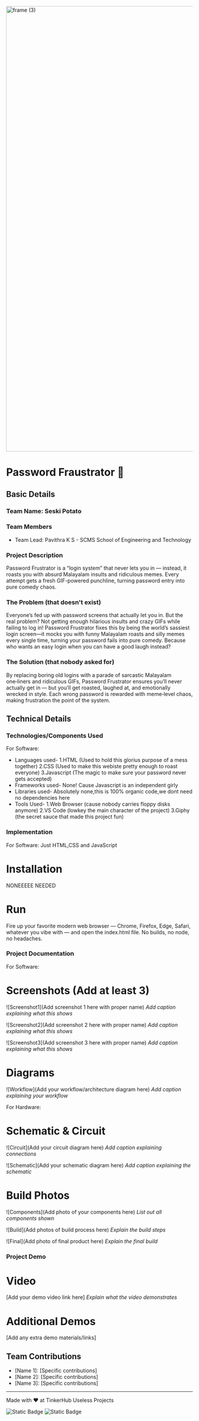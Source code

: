 <img width="3188" height="1202" alt="frame (3)" src="https://github.com/user-attachments/assets/517ad8e9-ad22-457d-9538-a9e62d137cd7" />


# Password Fraustrator 🎯


## Basic Details
### Team Name: Seski Potato


### Team Members
- Team Lead: Pavithra K S - SCMS School of Engineering and Technology

### Project Description
Password Frustrator is a “login system” that never lets you in — instead, it roasts you with absurd Malayalam insults and ridiculous memes. Every attempt gets a fresh GIF-powered punchline, turning password entry into pure comedy chaos.

### The Problem (that doesn't exist)
Everyone’s fed up with password screens that actually let you in. But the real problem? Not getting enough hilarious insults and crazy GIFs while failing to log in! Password Frustrator fixes this by being the world’s sassiest login screen—it mocks you with funny Malayalam roasts and silly memes every single time, turning your password fails into pure comedy. Because who wants an easy login when you can have a good laugh instead?

### The Solution (that nobody asked for)
By replacing boring old logins with a parade of sarcastic Malayalam one‑liners and ridiculous GIFs, Password Frustrator ensures you’ll never actually get in — but you’ll get roasted, laughed at, and emotionally wrecked in style. Each wrong password is rewarded with meme‑level chaos, making frustration the point of the system.

## Technical Details
### Technologies/Components Used
For Software:
- Languages used- 1.HTML (Used to hold this glorius purpose of a mess together)
                  2.CSS (Used to make this webiste pretty enough to roast everyone)
                  3.Javascript (The magic to make sure your password never gets accepted) 
- Frameworks used- None! Cause Javascript is an independent girly 
- Libraries used- Absolutely none,this is 100% organic code,we dont need no dependencies here
- Tools Used- 1.Web Browser (cause nobody carries floppy disks anymore)
              2.VS Code (lowkey the main character of the project)
              3.Giphy (the secret sauce that made this project fun)

### Implementation
For Software: Just HTML,CSS and JavaScript
# Installation
NONEEEEE NEEDED

# Run
Fire up your favorite modern web browser — Chrome, Firefox, Edge, Safari, whatever you vibe with — and open the index.html file. No builds, no node, no headaches.


### Project Documentation
For Software:

# Screenshots (Add at least 3)
![Screenshot1](Add screenshot 1 here with proper name)
*Add caption explaining what this shows*

![Screenshot2](Add screenshot 2 here with proper name)
*Add caption explaining what this shows*

![Screenshot3](Add screenshot 3 here with proper name)
*Add caption explaining what this shows*

# Diagrams
![Workflow](Add your workflow/architecture diagram here)
*Add caption explaining your workflow*

For Hardware:

# Schematic & Circuit
![Circuit](Add your circuit diagram here)
*Add caption explaining connections*

![Schematic](Add your schematic diagram here)
*Add caption explaining the schematic*

# Build Photos
![Components](Add photo of your components here)
*List out all components shown*

![Build](Add photos of build process here)
*Explain the build steps*

![Final](Add photo of final product here)
*Explain the final build*

### Project Demo
# Video
[Add your demo video link here]
*Explain what the video demonstrates*

# Additional Demos
[Add any extra demo materials/links]

## Team Contributions
- [Name 1]: [Specific contributions]
- [Name 2]: [Specific contributions]
- [Name 3]: [Specific contributions]

---
Made with ❤️ at TinkerHub Useless Projects 

![Static Badge](https://img.shields.io/badge/TinkerHub-24?color=%23000000&link=https%3A%2F%2Fwww.tinkerhub.org%2F)
![Static Badge](https://img.shields.io/badge/UselessProjects--25-25?link=https%3A%2F%2Fwww.tinkerhub.org%2Fevents%2FQ2Q1TQKX6Q%2FUseless%2520Projects)


